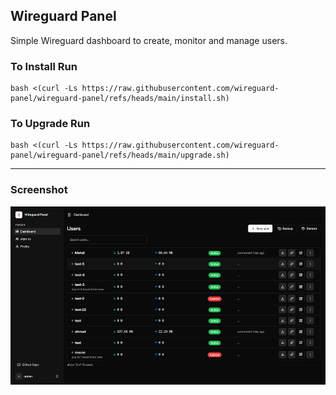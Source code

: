 ## Wireguard Panel

Simple Wireguard dashboard to create, monitor and manage users.


### To Install Run

```shell
bash <(curl -Ls https://raw.githubusercontent.com/wireguard-panel/wireguard-panel/refs/heads/main/install.sh)
```


### To Upgrade Run

```shell
bash <(curl -Ls https://raw.githubusercontent.com/wireguard-panel/wireguard-panel/refs/heads/main/upgrade.sh)
```


---

### Screenshot

![Wireguard Panel](./screenshot.png "Screenshot")

